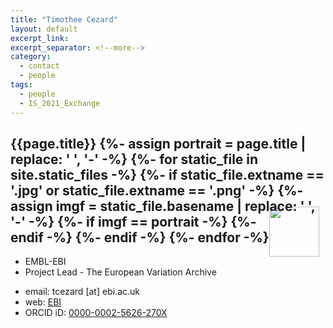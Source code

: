 ```yaml
---
title: "Timothee Cezard"
layout: default
excerpt_link:
excerpt_separator: <!--more-->
category:
  - contact
  - people
tags:
  - people
  - IS_2021_Exchange
---
```


<h2>{{page.title}}
{%- assign portrait = page.title | replace: ' ', '-' -%}
{%- for static_file in site.static_files -%}
    {%- if static_file.extname == '.jpg' or static_file.extname == '.png'  -%}
        {%- assign imgf = static_file.basename | replace: ' ', '-' -%}
        {%- if imgf == portrait -%}
<img style="float: right; width: 80px; margin-top: -12px; margin-right: 10px; margin-bottom: -50px;" src="{{ static_file.path | relative_url}}" />
        {%- endif -%}
    {%- endif -%}
{%- endfor -%}</h2>

* EMBL-EBI  
* Project Lead - The European Variation Archive  

<!--more-->

* email: tcezard [at] ebi.ac.uk
* web: [EBI](https://www.ebi.ac.uk/about/people/timothee-cezard)
* ORCID iD: [0000-0002-5626-270X](http://europepmc.org/search?query=AUTHORID:%220000-0002-5626-270X%22&sortby=Date)
